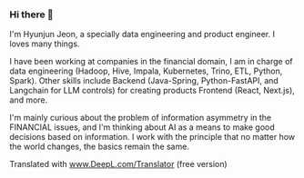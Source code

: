 ### Hi there 👋

I'm Hyunjun Jeon, a specially data engineering and product engineer. 
I loves many things.

I have been working at companies in the financial domain,
I am in charge of data engineering (Hadoop, Hive, Impala, Kubernetes, Trino, ETL, Python, Spark).
Other skills include Backend (Java-Spring, Python-FastAPI, and Langchain for LLM controls) for creating products
Frontend (React, Next.js), and more.

I'm mainly curious about the problem of information asymmetry in the FINANCIAL issues, and I'm thinking about AI as a means to make good decisions based on information.
I work with the principle that no matter how the world changes, the basics remain the same.

Translated with www.DeepL.com/Translator (free version)

<!--
**HyunjunJeon/HyunjunJeon** is a ✨ _special_ ✨ repository because its `README.md` (this file) appears on your GitHub profile.

Here are some ideas to get you started:

- 🔭 I’m currently working on ...
- 🌱 I’m currently learning ...
- 👯 I’m looking to collaborate on ...
- 🤔 I’m looking for help with ...
- 💬 Ask me about ...
- 📫 How to reach me: ...
- 😄 Pronouns: ...
- ⚡ Fun fact: ...
-->
